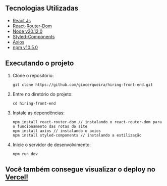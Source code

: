 ## Tecnologias Utilizadas
- <a href="https://pt-br.legacy.reactjs.org"> React Js </a>
- <a href="https://reactrouter.com/en/main"> React-Router-Dom </a>
- <a href="https://reactrouter.com/en/main"> Node v20.12.0 </a>
- <a href="https://styled-components.com"> Styled-Components </a>
- <a href="https://axios-http.com/ptbr/docs/intro"> Axios </a>
- <a href="https://www.npmjs.com"> npm v10.5.0</a>

## Executando o projeto
1. Clone o repositório:
   ```
   git clone https://github.com/giocerqueira/hiring-front-end.git
   ```
2. Entre no diretório do projeto:
   ```
   cd hiring-front-end
   ```
3. Instale as dependências:
   ```
   npm install react-router-dom // instalando o react-router-dom para o funcionamento das rotas do site
   npm install axios // instalando o axios
   npm install styled-components // instalando a estilização
   ```

4. Inicie o servidor de desenvolvimento:
   ```
   npm run dev
   ```

## Você também consegue visualizar o deploy no <a href="https://hiring-front-end-58g3.vercel.app/" target="_blank">Vercel!</a>